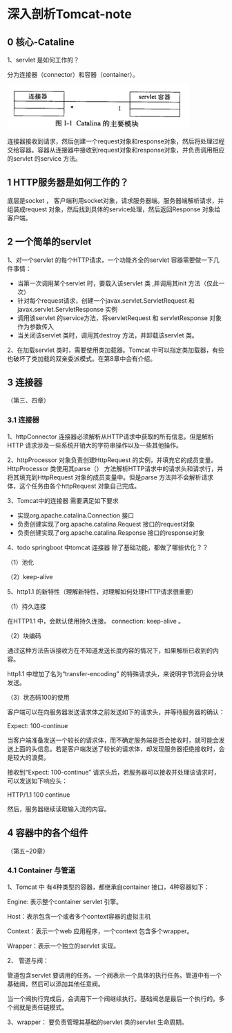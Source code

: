 # 深入剖析Tomcat-note

## 0 核心-Cataline

1、servlet 是如何工作的？

分为连接器（connector）和容器（container）。

![](../.gitbook/assets/image%20%28125%29.png)

连接器接收到请求，然后创建一个request对象和response对象，然后将处理过程交给容器。容器从连接器中接收到request对象和response对象，并负责调用相应的servlet 的service 方法。

## 1 HTTP服务器是如何工作的？

底层是socket ， 客户端利用socket对象，请求服务器端。服务器端解析请求，并组装成request 对象，然后找到具体的service处理，然后返回Response 对象给客户端。

## 2 一个简单的servlet

1、对一个servlet 的每个HTTP请求，一个功能齐全的servlet 容器需要做一下几件事情：

* 当第一次调用某个servlet 时，要载入该servlet 类 ,并调用其init 方法（仅此一次）
* 针对每个request请求，创建一个javax.servlet.ServletRequest 和 javax.servlet.ServletResponse 实例
* 调用该servlet 的service方法，将servletRequest 和 servletResponse 对象作为参数传入
* 当关闭该servlet 类时，调用其destroy 方法，并卸载该servlet 类。

2、在加载servlet 类时，需要使用类加载器。Tomcat 中可以指定类加载器，有些也破坏了类加载的双亲委派模式。在第8章中会有介绍。



## 3 连接器

（第三、四章）

### 3.1 连接器

1、httpConnector 连接器必须解析从HTTP请求中获取的所有信息。但是解析HTTP 请求涉及一些系统开销大的字符串操作以及一些其他操作。

2、httpProcessor 对象负责创建HttpRequest 的实例，并填充它的成员变量。HttpProcessor 类使用其parse（） 方法解析HTTP请求中的请求头和请求行，并将其填充到HttpRequest 对象的成员变量中。但是parse 方法并不会解析请求体，这个任务由各个httpRequest 对象自己完成。

3、Tomcat中的连接器 需要满足如下要求

* 实现org.apache.catalina.Connection 接口
* 负责创建实现了org.apache.catalina.Request 接口的request对象
* 负责创建实现了org.apache.catalina.Response 接口的response对象



4、todo springboot 中tomcat 连接器 除了基础功能，都做了哪些优化？？

（1）池化

（2）keep-alive 

5、http1.1 的新特性（理解新特性，对理解如何处理HTTP请求很重要）

（1）持久连接

在HTTP1.1 中，会默认使用持久连接。 connection: keep-alive 。

（2）块编码

通过这种方法告诉接收方在不知道发送长度内容的情况下，如果解析已收到的内容。

http1.1 中增加了名为“transfer-encoding” 的特殊请求头，来说明字节流将会分块发送。

（3）状态码100的使用

客户端可以在向服务器发送请求体之前发送如下的请求头，并等待服务器的确认：

Expect: 100-continue

当客户端准备发送一个较长的请求体，而不确定服务端是否会接收时，就可能会发送上面的头信息。若是客户端发送了较长的请求体，却发现服务器拒绝接收时，会是较大的浪费。

接收到“Expect: 100-continue” 请求头后，若服务器可以接收并处理该请求时，可以发送如下响应头：

HTTP/1.1 100 continue

然后，服务器继续读取输入流的内容。



## 

## 4 容器中的各个组件

（第五~20章）

### 4.1 Container 与管道

1、Tomcat 中 有4种类型的容器，都继承自container 接口，4种容器如下：

Engine: 表示整个container servlet 引擎。

Host：表示包含一个或者多个context容器的虚拟主机

Context：表示一个web 应用程序，一个context 包含多个wrapper。

 Wrapper：表示一个独立的servlet 实现。

2、 管道与阀：

管道包含servlet 要调用的任务。一个阀表示一个具体的执行任务。管道中有一个基础阀，然后可以添加其他任意阀。

当一个阀执行完成后，会调用下一个阀继续执行。基础阀总是最后一个执行的。多个阀就是责任链模式。

3、wrapper： 要负责管理其基础的servlet 类的servlet 生命周期。



##   

